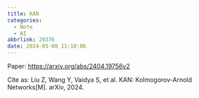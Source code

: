 ```yaml
---
title: KAN
categories:
  - Note
  - AI
abbrlink: 29376
date: 2024-05-08 11:10:06
---
```


Paper: https://arxiv.org/abs/2404.19756v2

Cite as: Liu Z, Wang Y, Vaidya S, et al. KAN: Kolmogorov-Arnold Networks[M]. arXiv, 2024.

